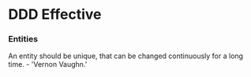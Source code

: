 # DDD Effective

### Entities

An entity should be unique, that can be changed continuously for a long time. - 'Vernon Vaughn.'
